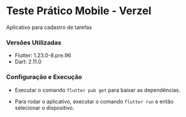 # Teste Prático Mobile - Verzel

Aplicativo para cadastro de tarefas

### Versões Utilizadas

- Flutter: 1.23.0-8.pre.96
- Dart: 2.11.0

### Configuração e Execução

- Executar o comando `flutter pub get` para baixar as dependências.

- Para rodar o aplicativo, executar o comando `flutter run` e então selecionar o dispositivo.
